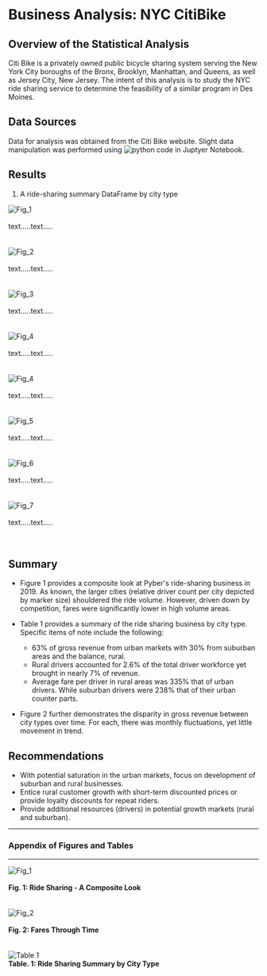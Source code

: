 # Business Analysis: NYC CitiBike

## Overview of the Statistical Analysis 
Citi Bike is a privately owned public bicycle sharing system serving the New York City boroughs of the Bronx, Brooklyn, Manhattan, and Queens, as well as Jersey City, New Jersey. The intent of this analysis is to study the NYC ride sharing service to determine the feasibility of a similar program in Des Moines.  

## Data Sources
Data for analysis was obtained from the Citi Bike website. Slight data manipulation was performed using ![python code](NYC_CitiBike_Challenge.ipynb) in Juptyer Notebook.  

## Results
1. A ride-sharing summary DataFrame by city type

![Fig_1](Pictures/6Map.PNG)
<br>
<br>
text.....text.....
<br>
<br>
<br>
![Fig_2](Pictures/7PieGender.PNG)
<br>
<br>
text.....text.....
<br>
<br>
<br>
![Fig_3](Pictures/1CheckoutTimeAllRiders.PNG)
<br>
<br>
text.....text.....
<br>
<br>
<br>
![Fig_4](Pictures/2CheckoutTimeGender.PNG)
<br>
<br>
text.....text.....
<br>
<br>
<br>
![Fig_4](Pictures/2CheckoutTimeGender.PNG)
<br>
<br>
text.....text.....
<br>
<br>
<br>
![Fig_5](Pictures/3TripsByWeekdayPerHour.PNG)
<br>
<br>
text.....text.....
<br>
<br>
<br>
![Fig_6](Pictures/4TripsByWeekdayPerGender.PNG)
<br>
<br>
text.....text.....
<br>
<br>
<br>
![Fig_7](Pictures/5TripsByGenderByWeekday.PNG)
<br>
<br>
text.....text.....
<br>
<br>
<br>

















## Summary
* Figure 1 provides a composite look at Pyber's ride-sharing business in 2019.  As known, the larger cities (relative driver count per city depicted by marker size) shouldered the ride volume.  However, driven down by competition, fares were significantly lower in high volume areas.  

* Table 1 provides a summary of the ride sharing business by city type.  Specific items of note include the following:
  * 63% of gross revenue from urban markets with 30% from suburban areas and the balance, rural.    
  * Rural drivers accounted for 2.6% of the total driver workforce yet brought in nearly 7% of revenue.  
  * Average fare per driver in rural areas was 335% that of urban drivers.  While suburban drivers were 238% that of their urban counter parts. 
 
 * Figure 2 further demonstrates the disparity in gross revenue between city types over time.  For each, there was monthly fluctuations, yet little movement in trend.  
  
## Recommendations 
* With potential saturation in the urban markets, focus on development of suburban and rural businesses.  
* Entice rural customer growth with short-term discounted prices or provide loyalty discounts for repeat riders. 
* Provide additional resources (drivers) in potential growth markets (rural and suburban).  

----------------------------------------------------------------------------------
### Appendix of Figures and Tables
----------------------------------------------------------------------------------

![Fig_1](analysis/Fig1.png)
<br>
<br>
**Fig. 1:  Ride Sharing - A Composite Look**
<br>
<br>
<br>
![Fig_2](analysis/PyBer_fare_summary.png)
<br>
<br>
**Fig. 2:  Fares Through Time**
<br>
<br>
<br>
![Table 1](analysis/Ride_Sharing_Summary_by_city.PNG)
<br>
**Table. 1: Ride Sharing Summary by City Type**
